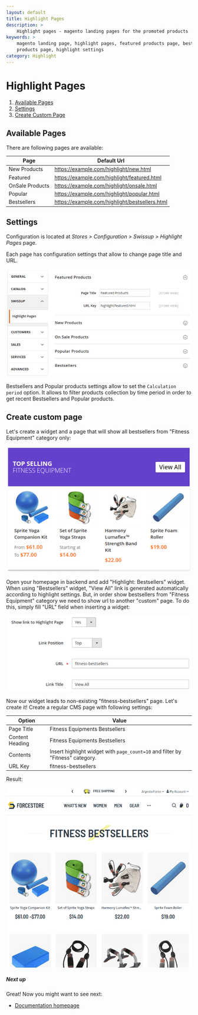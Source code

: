 ```yaml
---
layout: default
title: Highlight Pages
description: >
    Highlight pages - magento landing pages for the promoted products
keywords: >
    magento landing page, highlight pages, featured products page, bestsellers
    products page, highlight settings
category: Highlight
---
```


# Highlight Pages

 1. [Available Pages](#available-pages)
 2. [Settings](#settings)
 3. [Create Custom Page](#create-custom-page)

## Available Pages

There are following pages are available:

Page            | Default Url
----------------|------------
New Products    | https://example.com/highlight/new.html
Featured        | https://example.com/highlight/featured.html
OnSale Products | https://example.com/highlight/onsale.html
Popular         | https://example.com/highlight/popular.html
Bestsellers     | https://example.com/highlight/bestsellers.html

## Settings

Configuration is located at _Stores > Configuration > Swissup > Highlight Pages_
page.

Each page has configuration settings that allow to change page title and URL.

![Highlight Pages Configuration](/images/m2/highlight/pages/configuration.png)

Bestsellers and Popular products settings allow to set the `Calculation period`
option. It allows to filter products collection by time period in order to get
recent Bestsellers and Popular products.

## Create custom page

Let's create a widget and a page that will show all bestsellers from "Fitness Equipment"
category only:

![Widget](/images/m2/highlight/pages/custom-page-widget.png)

Open your homepage in backend and add "Highlight: Bestsellers" widget.
When using "Bestsellers" widget, "View All" link is generated automatically
according to highlight settings. But, in order show bestsellers from
"Fitness Equipment" category we need to show url to another "custom" page.
To do this, simply fill "URL" field when inserting a widget:

![Page URL](/images/m2/highlight/pages/custom-page-url.png)

Now our widget leads to non-existing "fitness-bestsellers" page. Let's create it!
Create a regular CMS page with following settings:

Option          | Value
----------------|----------
Page Title      | Fitness Equipments Bestsellers
Content Heading | Fitness Equipments Bestsellers
Contents        | Insert highlight widget with `page_count=10` and filter by "Fitness" category.
URL Key         | fitness-bestsellers

Result:

![Custom page with highlight widget](/images/m2/highlight/pages/custom-page.png)

##### Next up

Great! Now you might want to see next:

- [Documentation homepage](/m2/extensions/highlight/)
